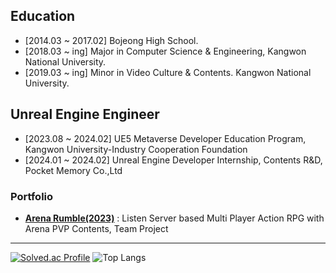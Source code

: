 
<!--
**liebenholz/liebenholz** is a ✨ _special_ ✨ repository because its `README.md` (this file) appears on your GitHub profile.

Here are some ideas to get you started:

- 🔭 I’m currently working on ...
- 🌱 I’m currently learning ...
- 👯 I’m looking to collaborate on ...
- 🤔 I’m looking for help with ...
- 💬 Ask me about ...
- 📫 How to reach me: ...
- 😄 Pronouns: ...
- ⚡ Fun fact: ...
-->
## Education
- [2014.03 ~ 2017.02] Bojeong High School.
- [2018.03 ~ ing] Major in Computer Science & Engineering, Kangwon National University.
- [2019.03 ~ ing] Minor in Video Culture & Contents. Kangwon National University.
<!--
- [2024.03 ~ ing] Undergraduate Research Intern @Computer Graphics Lab, Kangwon National University.


## Activity
- [2024.04 ~ 2024.11] Kakao Tech Campus, Backend Track, Kakao Corp. x Kangwon National University
-->

## Unreal Engine Engineer
- [2023.08 ~ 2024.02] UE5 Metaverse Developer Education Program, Kangwon University-Industry Cooperation Foundation 
- [2024.01 ~ 2024.02] Unreal Engine Developer Internship, Contents R&D, Pocket Memory Co.,Ltd
### Portfolio
- **[Arena Rumble(2023)](https://youtu.be/TGwBppxJI_E?si=TrHAkyZoq9MN_EVd)** : Listen Server based Multi Player Action RPG with Arena PVP Contents, Team Project
<!--
- **Adventure(2024)** : Imitation of [YOASOBI 「Adventure」](https://youtu.be/Av3xaZkVpJs) Animation Music Video, Personal Work


## Graphics Engineer
- [2024.03 ~ ing]  R&D Co-work Internship, Game AI Lab, NCSOFT
--> 
--------

[![Solved.ac Profile](http://mazassumnida.wtf/api/v2/generate_badge?boj=liebenholz98)](https://solved.ac/liebenholz98)
![Top Langs](https://github-readme-stats.vercel.app/api/top-langs/?username=liebenholz&layout=compact&theme=light)

